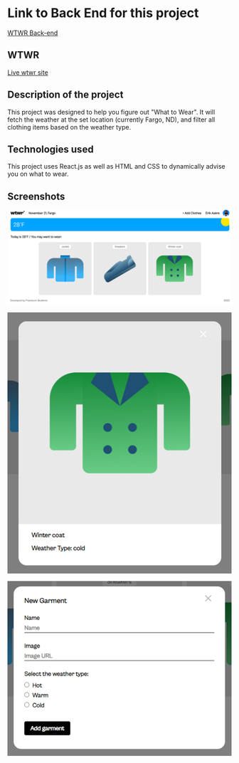 # Link to Back End for this project

[WTWR Back-end](https://github.com/eaakre/se_project_express)

## WTWR

[Live wtwr site](https://eaakre.github.io/se_project_react)

## Description of the project

This project was designed to help you figure out "What to Wear". It will fetch the weather at the set location (currently Fargo, ND), and filter all clothing items based on the weather type.

## Technologies used

This project uses React.js as well as HTML and CSS to dynamically advise you on what to wear.

## Screenshots

![Project](src/images/screenshot1.png)

![View Item](src/images/screenshot2.png)

![Add Item](src/images/screenshot3.png)
